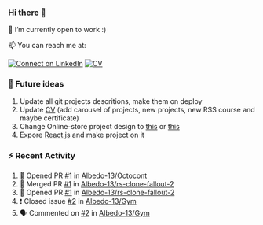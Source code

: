 ### Hi there 👋

🔭 I’m currently open to work :)

📫 You can reach me at: 

[![Connect on LinkedIn](https://img.shields.io/badge/--linkedin?label=LinkedIn&logo=LinkedIn&style=social)](https://www.linkedin.com/in/prokopenyapavel/)
[![CV](https://img.shields.io/badge/-%F0%9F%8C%90%20C%20V-white?style=flat)](https://albedo-13.github.io/)

<!-- [![Gmail](https://img.shields.io/badge/-white?label=Email&style=social&logo=gmail)](mailto:prokopenya.work@gmail.com) -->
<!-- [CV](https://albedo-13.github.io/) -->

### 🔮 Future ideas

1. Update all git projects descritions, make them on deploy
2. Update [CV](https://albedo-13.github.io/) (add carousel of projects, new projects, new RSS course and maybe certificate)
3. Change Online-store project design to [this](https://dashaermolich-online-store.netlify.app/) or [this](https://zhannach-online-store.netlify.app/)
4. Expore [React.js](https://ru.reactjs.org/) and make project on it

### ⚡ Recent Activity

<!--START_SECTION:activity-->
1. 💪 Opened PR [#1](https://github.com/Albedo-13/Octocont/pull/1) in [Albedo-13/Octocont](https://github.com/Albedo-13/Octocont)
2. 🎉 Merged PR [#1](https://github.com/Albedo-13/rs-clone-fallout-2/pull/1) in [Albedo-13/rs-clone-fallout-2](https://github.com/Albedo-13/rs-clone-fallout-2)
3. 💪 Opened PR [#1](https://github.com/Albedo-13/rs-clone-fallout-2/pull/1) in [Albedo-13/rs-clone-fallout-2](https://github.com/Albedo-13/rs-clone-fallout-2)
4. ❗️ Closed issue [#2](https://github.com/Albedo-13/Gym/issues/2) in [Albedo-13/Gym](https://github.com/Albedo-13/Gym)
5. 🗣 Commented on [#2](https://github.com/Albedo-13/Gym/issues/2) in [Albedo-13/Gym](https://github.com/Albedo-13/Gym)
<!--END_SECTION:activity-->


<!--
**Albedo-13/Albedo-13** is a ✨ _special_ ✨ repository because its `README.md` (this file) appears on your GitHub profile.

Here are some ideas to get you started:

- 🔭 I’m currently working on ...
- 🌱 I’m currently learning ...
- 👯 I’m looking to collaborate on ...
- 🤔 I’m looking for help with ...
- 💬 Ask me about ...
- 📫 How to reach me: ...
- 😄 Pronouns: ...
- ⚡ Fun fact: ...
-->
